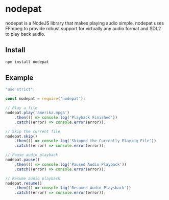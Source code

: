 # nodepat
nodepat is a NodeJS library that makes playing audio simple. nodepat uses FFmpeg to provide 
robust support for virtually any audio format and SDL2 to play back audio.

## Install
```bash
npm install nodepat
```

## Example
```javascript
"use strict";

const nodepat = require('nodepat');

// Play a file
nodepat.play('amerika.mpga')
    .then(() => console.log('Playback Finished'))
    .catch((error) => console.error(error));

// Skip the current file
nodepat.skip()
    .then(() => console.log('Skipped the Currently Playing File'))
    .catch((error) => console.error(error));

// Pause audio playback
nodepat.pause()
    .then(() => console.log('Paused Audio Playback'))
    .catch((error) => console.error(error));

// Resume audio playback
nodepat.resume()
    .then(() => console.log('Resumed Audio Playsback'))
    .catch((error) => console.error(error));
```

